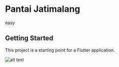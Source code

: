 # Pantai Jatimalang

easy

## Getting Started

This project is a starting point for a Flutter application.

![alt text](https://user-images.githubusercontent.com/106671990/198316001-22dd630b-903c-4c71-ac82-71c91669601c.png)
